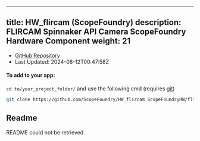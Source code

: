 
---
title: HW_flircam (ScopeFoundry)
description: FLIRCAM Spinnaker API Camera ScopeFoundry Hardware Component
weight: 21
---
- [GitHub Repository](https://github.com/ScopeFoundry/HW_flircam)
- Last Updated: 2024-08-12T00:47:58Z


#### To add to your app:

`cd to/your_project_folder/` and use the following cmd (requires [git](/docs/100_development/20_git/))

```bash
git clone https://github.com/ScopeFoundry/HW_flircam ScopeFoundryHW/flircam
```


## Readme
README could not be retrieved.
